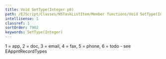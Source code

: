 ```yaml
---
title: Void SetType(Integer p0)
path: /EJScript/Classes/NSTaskListItem/Member functions/Void SetType(Integer p_0)
intellisense: 1
classref: 1
sortOrder: 7902
keywords: SetType(Integer)
---
```



1 = app, 2 = doc, 3 = email, 4 = fax, 5 = phone, 6 = todo - see EAppntRecordTypes


